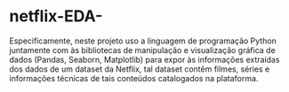 # netflix-EDA-
Especificamente, neste projeto uso a linguagem de programação Python juntamente com às bibliotecas de manipulação e visualização gráfica de dados (Pandas, Seaborn, Matplotlib) para expor às informações extraídas dos dados de um dataset da Netflix, tal dataset contêm filmes, séries e informações técnicas de tais conteúdos catalogados na plataforma.
